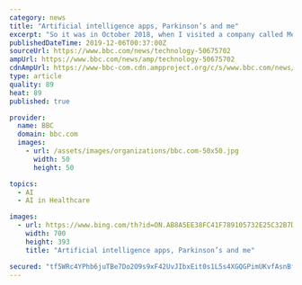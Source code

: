 ```yaml
---
category: news
title: "Artificial intelligence apps, Parkinson’s and me"
excerpt: "So it was in October 2018, when I visited a company called Medopad, based high up in London's Millbank Tower. This medical technology firm was working with the Chinese tech giant Tencent on a project to use artificial intelligence to diagnose Parkinson's Disease. This degenerative condition affects something like 10 million people worldwide."
publishedDateTime: 2019-12-06T00:37:00Z
sourceUrl: https://www.bbc.com/news/technology-50675702
ampUrl: https://www.bbc.com/news/amp/technology-50675702
cdnAmpUrl: https://www-bbc-com.cdn.ampproject.org/c/s/www.bbc.com/news/amp/technology-50675702
type: article
quality: 89
heat: 89
published: true

provider:
  name: BBC
  domain: bbc.com
  images:
    - url: /assets/images/organizations/bbc.com-50x50.jpg
      width: 50
      height: 50

topics:
  - AI
  - AI in Healthcare

images:
  - url: https://www.bing.com/th?id=ON.AB8A5EE38FC41F789105732E25C32B7D
    width: 700
    height: 393
    title: "Artificial intelligence apps, Parkinson’s and me"

secured: "tf5WRc4YPhb6juTBe7Do2O9s9xF42UvJIbxEit0s1L5s4XGQGPimUKvfAsnBf3YnXQOnHXTypYJCpQTUScZEGiFFXad114bI8CdVfljfOZQo8Rk6uT3mLT3vcDUR+Djg0CLvx5RofHVbg/5pA1189D2EiHUpKl3SjTBV8lPEH3sZi7Pd6+V6nB7YnLup8HA6yhiNzm8zEtajqZPgB39aEauynZlcBqh0WkKkoB/LuQJ6ZT446tRrDxS0sB+opnJK4TijcWTK5QIVWxZR85NBSw==;1xxLhhwD8S844uQFbxQweA=="
---
```


